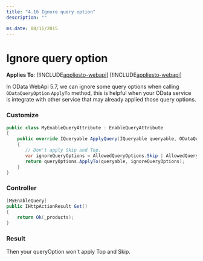 ```yaml
---
title: "4.16 Ignore query option"
description: ""

ms.date: 08/11/2015
---
```

# Ignore query option
**Applies To**: [!INCLUDE[appliesto-webapi](../includes/appliesto-webapi-v7.md)]
[!INCLUDE[appliesto-webapi](../includes/appliesto-webapi-v6.md)]

In OData WebApi 5.7, we can ignore some query options when calling `ODataQueryOption` `ApplyTo` method, this is helpful when your OData service is integrate with other service that may already applied those query options. 

### Customize 

```C#
public class MyEnableQueryAttribute : EnableQueryAttribute
{
    public override IQueryable ApplyQuery(IQueryable queryable, ODataQueryOptions queryOptions)
    {
       // Don't apply Skip and Top.
       var ignoreQueryOptions = AllowedQueryOptions.Skip | AllowedQueryOptions.Top;
       return queryOptions.ApplyTo(queryable, ignoreQueryOptions);
    }
}
```

### Controller

```C#
[MyEnableQuery]
public IHttpActionResult Get()
{
    return Ok(_products);
}
```

### Result
Then your queryOption won't apply Top and Skip. 
